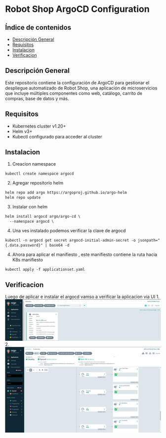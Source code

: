 # Robot Shop ArgoCD Configuration

## Índice de contenidos
* [Descripción General](#item1)
* [Requisitos](#item2)
* [Instalacion](#item3)
* [Verificacion](#item4)

<a name="item1"></a>
## Descripción General
Este repositorio contiene la configuración de ArgoCD para gestionar el despliegue automatizado de Robot Shop, una aplicación de microservicios que incluye múltiples componentes como web, catálogo, carrito de compras, base de datos y más.

<a name="item2"></a>
## Requisitos

- Kubernetes cluster v1.20+
- Helm v3+
- Kubectl configurado para acceder al cluster

<a name="item3"></a>
## Instalacion

1. Creacion namespace
```
kubectl create namespace argocd
```
2. Agregar repositorio helm
```
helm repo add argo https://argoproj.github.io/argo-helm
helm repo update
```
3. Instalar con helm
```
helm install argocd argo/argo-cd \
  --namespace argocd \
```
4. Una ves instalado podemos verificar la clave de argocd
```
kubectl -n argocd get secret argocd-initial-admin-secret -o jsonpath="{.data.password}" | base64 -d
```
4. Ahora para aplicar el manifiesto , este manifiesto contiene la ruta hacia K8s manifiesto
```
kubectl apply -f applicationset.yaml
```
<a name="item4"></a>
## Verificacion

Luego de aplicar e instalar el argocd vamso a verificar la aplicacion via UI
1.
![argocd-1](https://github.com/Andherson333333/robot-shop/blob/master/image/robot-shop-argocd-1.png)
2.
![argocd-1](https://github.com/Andherson333333/robot-shop/blob/master/image/robot-shop-argocd-2.png)



